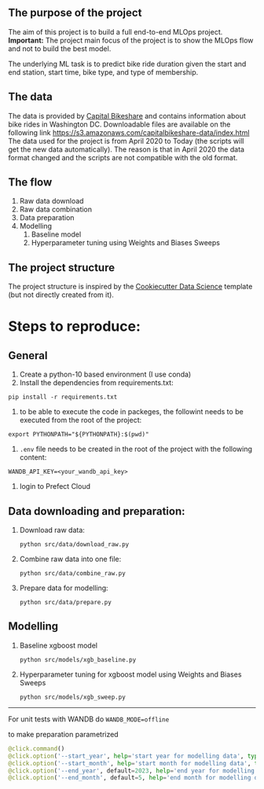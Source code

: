 ## The purpose of the project

The aim of this project is to build a full end-to-end MLOps project.  
**Important:** The project main focus of the project is to show the MLOps flow and not to build the best model.

The underlying ML task is to predict bike ride duration given the start and end station, start time, bike type, and type of membership. 
## The data
The data is provided by [Capital Bikeshare](https://www.capitalbikeshare.com/system-data) and contains information about bike rides in Washington DC. 
Downloadable files are available on the following link https://s3.amazonaws.com/capitalbikeshare-data/index.html
The data used for the project is from April 2020 to Today (the scripts will get the new data automatically).
The reason is that in April 2020 the data format changed and the scripts are not compatible with the old format.

## The flow

1. Raw data download
1. Raw data combination
1. Data preparation
1. Modelling
    1. Baseline model
    1. Hyperparameter tuning using Weights and Biases Sweeps

## The project structure
The project structure is inspired by the [Cookiecutter Data Science](https://drivendata.github.io/cookiecutter-data-science/) template (but not directly created from it).

# Steps to reproduce:

## General
1. Create a python-10 based environment (I use conda)
1. Install the dependencies from requirements.txt:
```shell
pip install -r requirements.txt
```
1. to be able to execute the code in packeges, the followint needs to be executed from the root of the project:
```shell
export PYTHONPATH="${PYTHONPATH}:$(pwd)"
```
1. `.env` file needs to be created in the root of the project with the following content:
```shell
WANDB_API_KEY=<your_wandb_api_key>
```
1. login to Prefect Cloud
## Data downloading and preparation:
1. Download raw data:
    ```shell
    python src/data/download_raw.py
    ```
2. Combine raw data into one file:
    ```shell
    python src/data/combine_raw.py
    ```
3. Prepare data for modelling:
    ```shell
    python src/data/prepare.py
    ```
## Modelling
1. Baseline xgboost model
    ```shell
    python src/models/xgb_baseline.py
    ```
2. Hyperparameter tuning for xgboost model using Weights and Biases Sweeps
    ```shell
    python src/models/xgb_sweep.py
    ```

---

For unit tests with WANDB do `WANDB_MODE=offline`

to make preparation parametrized
```python
@click.command()
@click.option('--start_year', help='start year for modelling data', type=int)
@click.option('--start_month', help='start month for modelling data', type=int)
@click.option('--end_year', default=2023, help='end year for modelling data')
@click.option('--end_month', default=5, help='end month for modelling data')
```